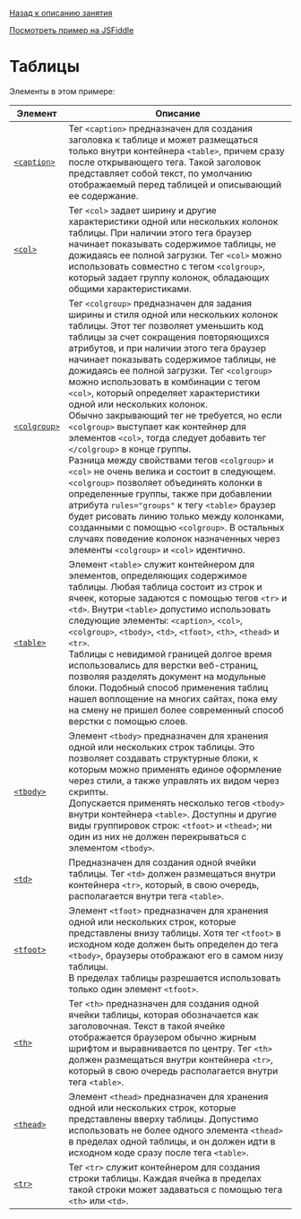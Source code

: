 [Назад к описанию занятия](https://github.com/Vladislav-Lyuminarskiy/Web-course/tree/master/02-HTML-2)

[Посмотреть пример на JSFiddle](https://jsfiddle.net/Vladislav_Lyuminarskiy/8d6hdmf3/)

# Таблицы

Элементы в этом примере:

Элемент                                          | Описание
-------------------------------------------------|-------------------------------------------------
[`<caption>`](http://htmlbook.ru/html/caption)   | Тег `<caption>` предназначен для создания заголовка к таблице и может размещаться только внутри контейнера `<table>`, причем сразу после открывающего тега. Такой заголовок представляет собой текст, по умолчанию отображаемый перед таблицей и описывающий ее содержание.
[`<col>`](http://htmlbook.ru/html/col)           | Тег `<col>` задает ширину и другие характеристики одной или нескольких колонок таблицы. При наличии этого тега браузер начинает показывать содержимое таблицы, не дожидаясь ее полной загрузки. Тег `<col>` можно использовать совместно с тегом `<colgroup>`, который задает группу колонок, обладающих общими характеристиками.
[`<colgroup>`](http://htmlbook.ru/html/colgroup) | Тег `<colgroup>` предназначен для задания ширины и стиля одной или нескольких колонок таблицы. Этот тег позволяет уменьшить код таблицы за счет сокращения повторяющихся атрибутов, и при наличии этого тега браузер начинает показывать содержимое таблицы, не дожидаясь ее полной загрузки. Тег `<colgroup>` можно использовать в комбинации с тегом `<col>`, который определяет характеристики одной или нескольких колонок.<br>Обычно закрывающий тег не требуется, но если `<colgroup>` выступает как контейнер для элементов `<col>`, тогда следует добавить тег `</colgroup>` в конце группы.<br>Разница между свойствами тегов `<colgroup>` и `<col>` не очень велика и состоит в следующем. `<colgroup>` позволяет объединять колонки в определенные группы, также при добавлении атрибута `rules="groups"` к тегу `<table>` браузер будет рисовать линию только между колонками, созданными с помощью `<colgroup>`. В остальных случаях поведение колонок назначенных через элементы `<colgroup>` и `<col>` идентично.
[`<table>`](http://htmlbook.ru/html/table)       | Элемент `<table>` служит контейнером для элементов, определяющих содержимое таблицы. Любая таблица состоит из строк и ячеек, которые задаются с помощью тегов `<tr>` и `<td>`. Внутри `<table>` допустимо использовать следующие элементы: `<caption>`, `<col>`, `<colgroup>`, `<tbody>`, `<td>`, `<tfoot>`, `<th>`, `<thead>` и `<tr>`.<br>Таблицы с невидимой границей долгое время использовались для верстки веб-страниц, позволяя разделять документ на модульные блоки. Подобный способ применения таблиц нашел воплощение на многих сайтах, пока ему на смену не пришел более современный способ верстки с помощью слоев.
[`<tbody>`](http://htmlbook.ru/html/tbody)       | Элемент `<tbody>` предназначен для хранения одной или нескольких строк таблицы. Это позволяет создавать структурные блоки, к которым можно применять единое оформление через стили, а также управлять их видом через скрипты.<br>Допускается применять несколько тегов `<tbody>` внутри контейнера `<table>`. Доступны и другие виды группировок строк: `<tfoot>` и `<thead>`; ни один из них не должен перекрываться с элементом `<tbody>`.
[`<td>`](http://htmlbook.ru/html/td)             | Предназначен для создания одной ячейки таблицы. Тег `<td>` должен размещаться внутри контейнера `<tr>`, который, в свою очередь, располагается внутри тега `<table>`.
[`<tfoot>`](http://htmlbook.ru/html/tfoot)       | Элемент `<tfoot>` предназначен для хранения одной или нескольких строк, которые представлены внизу таблицы. Хотя тег `<tfoot>` в исходном коде должен быть определен до тега `<tbody>`, браузеры отображают его в самом низу таблицы.<br>В пределах таблицы разрешается использовать только один элемент `<tfoot>`.
[`<th>`](http://htmlbook.ru/html/th)             | Тег `<th>` предназначен для создания одной ячейки таблицы, которая обозначается как заголовочная. Текст в такой ячейке отображается браузером обычно жирным шрифтом и выравнивается по центру. Тег `<th>` должен размещаться внутри контейнера `<tr>`, который в свою очередь располагается внутри тега `<table>`.
[`<thead>`](http://htmlbook.ru/html/thead)       | Элемент `<thead>` предназначен для хранения одной или нескольких строк, которые представлены вверху таблицы. Допустимо использовать не более одного элемента `<thead>` в пределах одной таблицы, и он должен идти в исходном коде сразу после тега `<table>`.
[`<tr>`](http://htmlbook.ru/html/tr)             | Тег `<tr>` служит контейнером для создания строки таблицы. Каждая ячейка в пределах такой строки может задаваться с помощью тега `<th>` или `<td>`.
